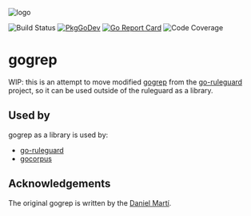 ![logo](https://github.com/quasilyte/vscode-gogrep/blob/master/docs/logo.png?raw=true)

![Build Status](https://github.com/quasilyte/gogrep/workflows/Go/badge.svg)
[![PkgGoDev](https://pkg.go.dev/badge/mod/github.com/quasilyte/gogrep)](https://pkg.go.dev/github.com/quasilyte/gogrep)
[![Go Report Card](https://goreportcard.com/badge/github.com/quasilyte/gogrep)](https://goreportcard.com/report/github.com/quasilyte/gogrep)
![Code Coverage](https://codecov.io/gh/quasilyte/gogrep/branch/master/graph/badge.svg)

# gogrep

WIP: this is an attempt to move modified [gogrep](https://github.com/mvdan/gogrep) from the [go-ruleguard](https://github.com/quasilyte/go-ruleguard) project, so it can be used outside of the ruleguard as a library.

## Used by

gogrep as a library is used by:

* [go-ruleguard](https://github.com/quasilyte/go-ruleguard)
* [gocorpus](https://github.com/quasilyte/gocorpus)

## Acknowledgements

The original gogrep is written by the [Daniel Martí](https://github.com/mvdan).
